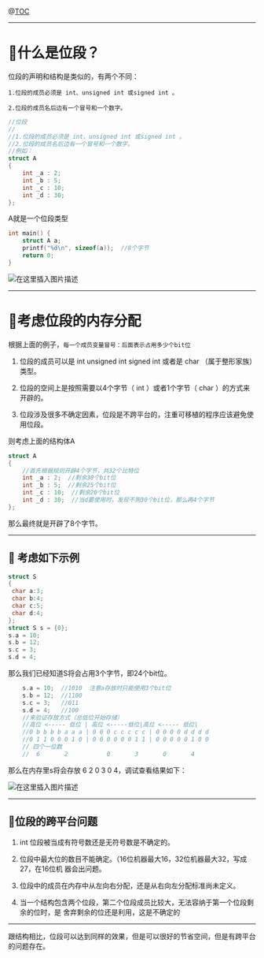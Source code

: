 ﻿

@[TOC](目录)

---

# 🌟什么是位段？
位段的声明和结构是类似的，有两个不同：

	1.位段的成员必须是 int、unsigned int 或signed int 。

	2.位段的成员名后边有一个冒号和一个数字。

```c
//位段
//
//1.位段的成员必须是 int、unsigned int 或signed int 。
//2.位段的成员名后边有一个冒号和一个数字。
//例如：
struct A
{
	int _a : 2;
	int _b : 5;
	int _c : 10;
	int _d : 30;
};
```
A就是一个位段类型

```c
int main() {
	struct A a;
	printf("%d\n", sizeof(a));  //8个字节
	return 0;
}
```
![在这里插入图片描述](https://img-blog.csdnimg.cn/1dbed1988fb34c4781bb2a8abc30cf3a.png)

---

# 🌟考虑位段的内存分配

根据上面的例子，`每一个成员变量冒号：后面表示占用多少个bit位`

1. 位段的成员可以是 int unsigned int signed int 或者是 char （属于整形家族）类型。

2. 位段的空间上是按照需要以4个字节（ int ）或者1个字节（ char ）的方式来开辟的。

3. 位段涉及很多不确定因素，位段是不跨平台的，注重可移植的程序应该避免使用位段。


则考虑上面的结构体A 

```c
struct A
{
	//首先根据规则开辟4个字节，共32个比特位
	int _a : 2;  //剩余30个bit位
	int _b : 5;  //剩余25个bit位
	int _c : 10;  //剩余20个bit位
	int _d : 30;  //当d要使用时，发现不狗30个bit位，那么再4个字节
};
```
那么最终就是开辟了8个字节。

---
## 📝 考虑如下示例 
```c
struct S
{
 char a:3;
 char b:4;
 char c:5;
 char d:4;
};
struct S s = {0};
s.a = 10;
s.b = 12;
s.c = 3;
s.d = 4;
```
那么我们已经知道S将会占用3个字节，即24个bit位。

```c
	s.a = 10;  //1010  注意a存放时只能使用3个bit位
	s.b = 12;  //1100
	s.c = 3;   //011
	s.d = 4;   //100
	//来验证存放方式（总低位开始存储）
	//高位 <----- 低位 | 高位 <-----低位|高位 <----- 低位|
	//0 b b b b a a a | 0 0 0 c c c c c | 0 0 0 0 d d d d
	//0 1 1 0 0 0 1 0 | 0 0 0 0 0 0 1 1 | 0 0 0 0 0 1 0 0
	// 四个一位数
	//	6		2			0		3		0		4
```

那么在内存里s将会存放 6 2 0 3 0 4，调试查看结果如下：

![在这里插入图片描述](https://img-blog.csdnimg.cn/4fd4fe95d90b485bbff3536aa6736049.png)

---

## 📝位段的跨平台问题

1. int 位段被当成有符号数还是无符号数是不确定的。

2. 位段中最大位的数目不能确定。（16位机器最大16，32位机器最大32，写成27，在16位机
	器会出问题。

3. 位段中的成员在内存中从左向右分配，还是从右向左分配标准尚未定义。

4. 当一个结构包含两个位段，第二个位段成员比较大，无法容纳于第一个位段剩余的位时，是
	舍弃剩余的位还是利用，这是不确定的


---

跟结构相比，位段可以达到同样的效果，但是可以很好的节省空间，但是有跨平台的问题存在。

